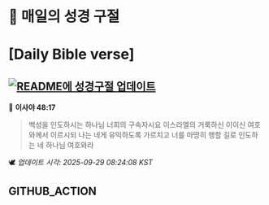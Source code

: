 # 🙏 매일의 성경 구절
# [Daily Bible verse]
## [![README에 성경구절 업데이트](https://github.com/DONGSUKA/first_test/actions/workflows/update-readme-bible.yml/badge.svg)](https://github.com/DONGSUKA/first_test/actions/workflows/update-readme-bible.yml)
<!-- START_BIBLE_VERSE -->
📖 **이사야 48:17**
> 백성을 인도하시는 하나님 너희의 구속자시요 이스라엘의 거룩하신 이이신 여호와께서 이르시되 나는 네게 유익하도록 가르치고 너를 마땅히 행할 길로 인도하는 네 하나님 여호와라

🕊️ _업데이트 시각: 2025-09-29 08:24:08 KST_
  <!-- END_BIBLE_VERSE -->
## GITHUB_ACTION

